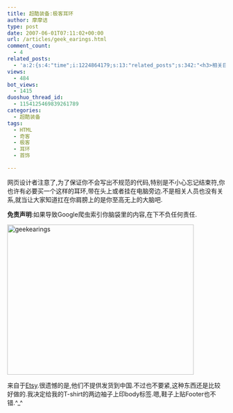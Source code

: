 ```yaml
---
title: 超酷装备:极客耳环
author: 摩摩诘
type: post
date: 2007-06-01T07:11:02+00:00
url: /articles/geek_earings.html
comment_count:
  - 4
related_posts:
  - 'a:2:{s:4:"time";i:1224864179;s:13:"related_posts";s:342:"<h3>相关日志</h3><ul class="related_post"><li><a href="http://www.digglife.cn/articles/geeky-tattoos.html" title="酷酷的奇客纹身">酷酷的奇客纹身</a></li><li><a href="http://www.digglife.cn/articles/geeky-google-calendars.html" title="奇客必备的8个特色Google日历">奇客必备的8个特色Google日历</a></li></ul>";}'
views:
  - 484
bot_views:
  - 1415
duoshuo_thread_id:
  - 1154125469839261789
categories:
  - 超酷装备
tags:
  - HTML
  - 奇客
  - 极客
  - 耳环
  - 首饰

---
```

网页设计者注意了,为了保证你不会写出不规范的代码,特别是不小心忘记结束符,你也许有必要买一个这样的耳环,带在头上或者挂在电脑旁边.不是相关人员也没有关系,就当让大家知道扛在你肩膀上的是你至高无上的大脑吧.

**免责声明**:如果导致Google爬虫索引你脑袋里的内容,在下不负任何责任.

<a atomicselection="true" href="https://www.digglife.net/wp-content/uploads/3/379/2007/06/geekearings.jpg"><img width="430" src="http://digglife.qiniudn.com/wp-content/uploads/3/379/2007/06/geekearings-thumb.jpg" alt="geekearings" height="346" /></a>

来自于<a target="_blank" href="http://www.etsy.com/view_listing.php?listing_id=6045947">Etsy</a>.很遗憾的是,他们不提供发货到中国.不过也不要紧,这种东西还是比较好做的.我决定给我的T-shirt的两边袖子上印body标签.嗯,鞋子上贴Footer也不错.^_^